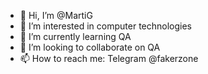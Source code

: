 - 👋 Hi, I’m @MartiG
- 👀 I’m interested in computer technologies
- 🌱 I’m currently learning QA 
- 💞️ I’m looking to collaborate on QA
- 📫 How to reach me: Telegram @fakerzone

<!---
zob7a/zob7a is a ✨ special ✨ repository because its `README.md` (this file) appears on your GitHub profile.
You can click the Preview link to take a look at your changes.
--->
